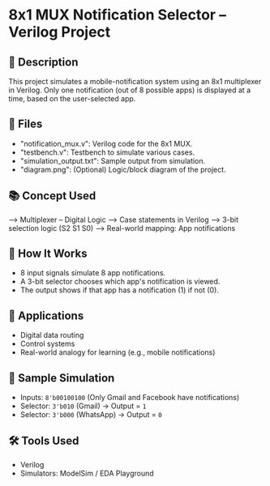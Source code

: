 # 8x1 MUX Notification Selector – Verilog Project

## 📌 Description
This project simulates a mobile-notification system using an 8x1 multiplexer in Verilog. Only one notification (out of 8 possible apps) is displayed at a time, based on the user-selected app.

## 🔧 Files
- "notification_mux.v": Verilog code for the 8x1 MUX.
- "testbench.v": Testbench to simulate various cases.
- "simulation_output.txt": Sample output from simulation.
- "diagram.png": (Optional) Logic/block diagram of the project.

## 📚 Concept Used
--> Multiplexer – Digital Logic
--> Case statements in Verilog
--> 3-bit selection logic (S2 S1 S0)
--> Real-world mapping: App notifications

## 🚀 How It Works
- 8 input signals simulate 8 app notifications.
- A 3-bit selector chooses which app's notification is viewed.
- The output shows if that app has a notification (1) if not (0).

## 🎯 Applications
- Digital data routing
- Control systems
- Real-world analogy for learning (e.g., mobile notifications)

## 🧪 Sample Simulation
- Inputs: `8'b00100100` (Only Gmail and Facebook have notifications)
- Selector: `3'b010` (Gmail) → Output = `1`
- Selector: `3'b000` (WhatsApp) → Output = `0`

## 🛠️ Tools Used
- Verilog
- Simulators: ModelSim / EDA Playground
